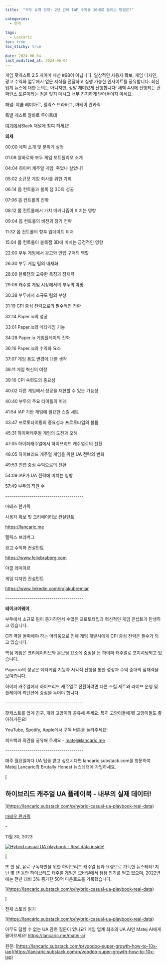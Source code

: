 ```yaml
---
title:  "부두 슈퍼 성장: 2년 만에 IAP 수익을 10배로 늘리는 방법은?"

categories:
  - 번역
  
tags:
  - Lancaric
toc: true
toc_sticky: true
 
date: 2024-06-04
last_modified_at: 2024-06-04
---
```

게임 팟캐스트 2.5 게이머 세션 #98이 아닙니다. 일상적인 사용자 확보, 게임 디자인, 광고 수익화 업무에서 얻은 지식을 전달하고 실행 가능한 인사이트를 공유합니다. 최신 업계 뉴스에 대한 논의는 아니지만, 정말 재미있게 진행합니다! 새벽 4시에 진행되는 컨퍼런스 토론이라는 점을 잊지 마시고 너무 진지하게 받아들이지 마세요.

패널: 야쿱 레미아르, 펠릭스 브라버그, 마테이 란카릭

특별 게스트 알바로 두아르테

[여기에서](https://join.slack.com/t/two-and-half-gamers/shared_invite/zt-2ftcc85es-CesThaafn9k0BIFSVAV8FQ)Slack 채널에 참여 하세요!

**의제**

00:00 에픽 소개 및 분위기 설정

01:08 알바로와 부두 게임 포트폴리오 소개

04:04 하이퍼 캐주얼 게임: 죽었나 살았나?

05:02 소규모 게임 회사를 위한 기회

06:14 몹 컨트롤과 블록 잼 3D의 성공

07:06 몹 컨트롤의 진화

08:12 몹 컨트롤에서 가챠 메커니즘이 미치는 영향

09:04 몹 컨트롤의 비전과 장기 전략

11:32 몹 컨트롤의 향후 업데이트 티저

15:04 몹 컨트롤이 블록잼 3D에 미치는 긍정적인 영향

22:00 부두 게임에서 광고와 인앱 구매의 역할

26:30 부두 게임 팀의 내재화

28:00 블록잼의 고유한 특징과 잠재력

29:08 캐주얼 게임 시장에서의 부두의 야망

30:38 부두에서 소규모 팀의 부상

31:19 CPI 중심 전략으로의 필수적인 전환

32:14 Paper.io의 성공

33:01 Paper.io의 메타게임 기능

34:28 Paper.io 게임플레이의 진화

36:16 Paper.io의 수익화 요소

37:07 게임 용도 변경에 대한 생각

38:11 게임 혁신의 여정

39:16 CPI 숙련도의 중요성

40:02 다른 게임에서 성공을 재현할 수 있는 가능성

40:40 부두의 주요 타이틀의 미래

41:54 IAP 기반 게임에 필요한 스킬 세트

43:47 프로토타이핑의 중요성과 프로토타입의 볼륨

45:31 하이퍼캐주얼 게임의 도전과 오해

47:05 하이퍼캐주얼에서 하이브리드 캐주얼로의 전환

48:05 하이브리드 캐주얼 게임을 위한 UA 전략의 변화

49:53 인앱 중심 수익으로의 전환

54:09 IAP가 UA 전략에 미치는 영향

57:49 부두의 직원 수

\---------------------------------------

마테즈 란카릭

사용자 확보 및 크리에이티브 컨설턴트

https://lancaric.me

펠릭스 브라버그

광고 수익화 컨설턴트

https://www.felixbraberg.com

야쿱 레미아르

게임 디자인 컨설턴트

https://www.linkedin.com/in/jakubremiar

\---------------------------------------

**테이크어웨이**

부두에서 소규모 팀이 증가하면서 수많은 프로토타입과 혁신적인 게임 콘셉트가 탄생하고 있습니다.

CPI 벽을 돌파해야 하는 어려움으로 인해 게임 개발사에게 CPI 중심 전략은 필수가 되고 있습니다.

핵심 게임은 크리에이티브와 온보딩 요소에 중점을 둔 하이퍼 캐주얼로 포지셔닝되고 있습니다.

Paper.io의 성공은 메타게임 기능과 시각적 진행을 통한 성장과 수익 증대의 잠재력을 보여줍니다.

하이퍼 캐주얼에서 하이브리드 캐주얼로 전환하려면 다른 스킬 세트와 라이브 운영 및 플레이어 리텐션에 중점을 두어야 합니다.

\---------------------------------------

팟캐스트를 업계 친구, 개와 고양이와 공유해 주세요. 특히 고양이들에게! 고양이들도 좋아하거든요!

YouTube, Spotify, Apple에서 구독 버튼을 눌러주세요!

피드백과 의견을 공유해 주세요 - matej@lancaric.me

\---------------------------------------

매주 월요일마다 UA 팁을 받고 싶으시다면 lancaric.substack.com을 방문하여 Matej Lancaric의 Brutally Honest 뉴스레터에 가입하세요.

[

## 하이브리드 캐주얼 UA 플레이북 - 내부의 실제 데이터!

](https://lancaric.substack.com/p/hybrid-casual-ua-playbook-real-data)

[마테우 란카릭](https://substack.com/profile/13004439-matej-lancaric)

\-

11월 30, 2023

[![Hybrid casual UA playbook - Real data inside!](https://substackcdn.com/image/fetch/w_1300,h_650,c_fill,f_auto,q_auto:good,fl_progressive:steep,g_auto/https%3A%2F%2Fsubstack-post-media.s3.amazonaws.com%2Fpublic%2Fimages%2Fd9bdd93e-7867-4469-9587-4fa23969156e_1920x896.png)](https://lancaric.substack.com/p/hybrid-casual-ua-playbook-real-data)

[

또 한 달, 유료 구독자만을 위한 하이브리드 캐주얼 팁과 요령으로 가득한 뉴스레터! 지난 몇 년 동안 하이브리드 캐주얼 게임은 모바일에서 점점 인기를 얻고 있으며, 2022년에는 전년 대비 3% 증가한 50억 다운로드를 기록했습니다.

](https://lancaric.substack.com/p/hybrid-casual-ua-playbook-real-data)

[

전체 스토리 읽기

](https://lancaric.substack.com/p/hybrid-casual-ua-playbook-real-data)

아무도 답할 수 없는 UA 관련 질문이 있나요? 게임 업계 최초의 UA AI인 Matej AI에게 물어보세요! https://lancaric.me/matej-ai

원문: [https://lancaric.substack.com/p/voodoo-super-growth-how-to-10x-iap](https://lancaric.substack.com/p/voodoo-super-growth-how-to-10x-iap)